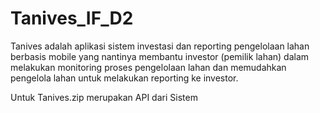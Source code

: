 # Tanives_IF_D2
Tanives adalah aplikasi sistem investasi dan reporting pengelolaan lahan berbasis mobile yang nantinya membantu investor (pemilik lahan) dalam melakukan monitoring proses pengelolaan lahan dan memudahkan pengelola lahan untuk melakukan reporting ke investor. 

Untuk Tanives.zip merupakan API dari Sistem
